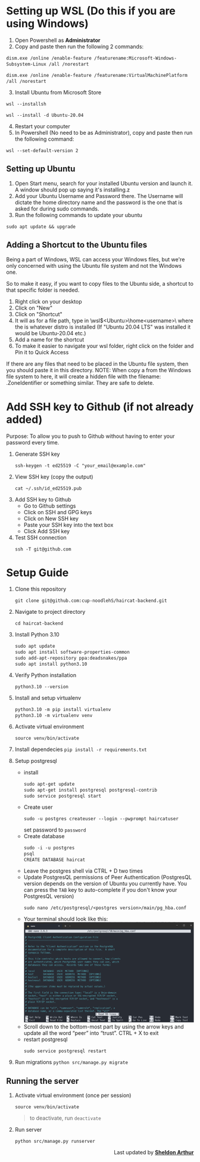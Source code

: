 # Setting up WSL (Do this if you are using Windows)

1. Open Powershell as **Administrator**
2. Copy and paste then run the following 2 commands:

```
dism.exe /online /enable-feature /featurename:Microsoft-Windows-Subsystem-Linux /all /norestart
```

```
dism.exe /online /enable-feature /featurename:VirtualMachinePlatform /all /norestart
```

3. Install Ubuntu from Microsoft Store

```
wsl --installsh
```

```
wsl --install -d Ubuntu-20.04
```

4. Restart your computer
5. In Powershell (No need to be as Administrator), copy and paste then run the following command:

```
wsl --set-default-version 2
```

## Setting up Ubuntu

1. Open Start menu, search for your installed Ubuntu version and launch it. A window should pop up saying it's installing.z
2. Add your Ubuntu Username and Password there. The Username will dictate the home directory name and the password is the one that is asked for during sudo commands.
3. Run the following commands to update your ubuntu

```
sudo apt update && upgrade
```

## Adding a Shortcut to the Ubuntu files

Being a part of Windows, WSL can access your Windows files, but we're only concerned with using the Ubuntu file system and not the Windows one.

So to make it easy, if you want to copy files to the Ubuntu side, a shortcut to that specific folder is needed.

1. Right click on your desktop
2. Click on "New"
3. Click on "Shortcut"
4. It will as for a file path, type in \\wsl$\<Ubuntu>\home\<username>\ where the <Ubuntu> is whatever distro is installed (If "Ubuntu 20.04 LTS" was installed it would be Ubuntu-20.04 etc.)
5. Add a name for the shortcut
6. To make it easier to navigate your wsl folder, right click on the folder and Pin it to Quick Access

If there are any files that need to be placed in the Ubuntu file system, then you should paste it in this directory. NOTE: When copy a from the Windows file system to here, it will create a hidden file with the filename: <filename>.ZoneIdentifier or something similar. They are safe to delete.

# Add SSH key to Github (if not already added)

Purpose: To allow you to push to Github without having to enter your password every time.

1. Generate SSH key
    ```
    ssh-keygen -t ed25519 -C "your_email@example.com"
    ```
2. View SSH key (copy the output)
    ```
    cat ~/.ssh/id_ed25519.pub
    ```
3. Add SSH key to Github
    - Go to Github settings
    - Click on SSH and GPG keys
    - Click on New SSH key
    - Paste your SSH key into the text box
    - Click Add SSH key
4. Test SSH connection
    ```
    ssh -T git@github.com
    ```


# Setup Guide

1. Clone this repository
    ```
    git clone git@github.com:cup-noodlehS/haircat-backend.git
    ```

2. Navigate to project directory
    ```
    cd haircat-backend
    ```

3. Install Python 3.10
    ```
    sudo apt update
    sudo apt install software-properties-common
    sudo add-apt-repository ppa:deadsnakes/ppa
    sudo apt install python3.10
    ```

4. Verify Python installation
    ```
    python3.10 --version
    ```

5. Install and setup virtualenv
    ```
    python3.10 -m pip install virtualenv
    python3.10 -m virtualenv venv
    ```

6. Activate virtual environment
    ```
    source venv/bin/activate
    ```
    

6. Install dependecies `pip install -r requirements.txt`
7. Setup postgresql
    - install
        ```
        sudo apt-get update
        sudo apt-get install postgresql postgresql-contrib
        sudo service postgresql start
        ```
    - Create user
        ```
        sudo -u postgres createuser --login --pwprompt haircatuser
        ```
        set password to `password`
    - Create database
        ```
        sudo -i -u postgres
        psql
        CREATE DATABASE haircat
        ```
    - Leave the postgres shell via CTRL + D two times
    - Update PostgresQL permissions of Peer Authentication (PostgresQL version depends on the version of Ubuntu you currently have. You can press the `TAB` key to auto-complete if you don't know your PostgresQL version)
        ```
        sudo nano /etc/postgresql/<postgres version>/main/pg_hba.conf
        ```
    - Your terminal should look like this:
      ![alt text](../assets/images/postgres.png)
    - Scroll down to the bottom-most part by using the arrow keys and update all the word “peer” into “trust”. CTRL + X to exit
    - restart postgresql
        ```
        sudo service postgresql restart
        ```
8. Run migrations `python src/manage.py migrate`

## Running the server

1. Activate virtual environment (once per session)
    ```
    source venv/bin/activate
    ```
    > to deactivate, run `deactivate`
2. Run server
    ```
    python src/manage.py runserver
    ```


<p align="right">Last updated by <a href="https://github.com/cup-noodlehS"><b>Sheldon Arthur</b></a></p>
